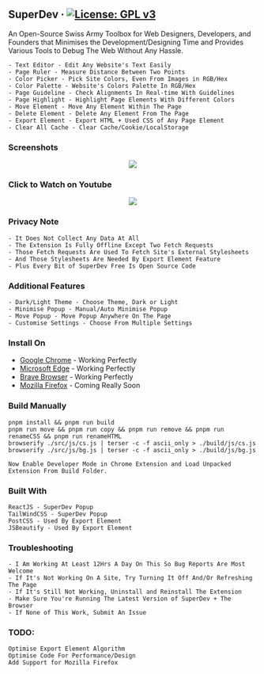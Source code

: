 ## SuperDev &middot; [![License: GPL v3](https://img.shields.io/badge/License-GPLv3-blue.svg)](https://www.gnu.org/licenses/gpl-3.0)

An Open-Source Swiss Army Toolbox for Web Designers, Developers, and Founders that Minimises the Development/Designing Time and Provides Various Tools to Debug The Web Without Any Hassle.

```
- Text Editor - Edit Any Website's Text Easily
- Page Ruler - Measure Distance Between Two Points
- Color Picker - Pick Site Colors, Even From Images in RGB/Hex
- Color Palette - Website's Colors Palette In RGB/Hex
- Page Guideline - Check Alignments In Real-time With Guidelines
- Page Highlight - Highlight Page Elements With Different Colors
- Move Element - Move Any Element Within The Page
- Delete Element - Delete Any Element From The Page
- Export Element - Export HTML + Used CSS of Any Page Element
- Clear All Cache - Clear Cache/Cookie/LocalStorage
```

### Screenshots

<p align="center">
  <img src="https://github.com/twoabd/superdev/blob/main/screenshots/github/1.png">
</p>

### Click to Watch on Youtube

<p align="center">
  <a href="https://www.youtube.com/watch?v=KWj-TqCuoHo">
    <img src="https://github.com/twoabd/superdev/blob/main/screenshots/youtube/1.png">
  </a>
</p>

### Privacy Note

```
- It Does Not Collect Any Data At All
- The Extension Is Fully Offline Except Two Fetch Requests
- Those Fetch Requests Are Used To Fetch Site's External Stylesheets
- And Those Stylesheets Are Needed By Export Element Feature
- Plus Every Bit of SuperDev Free Is Open Source Code
```

### Additional Features

```
- Dark/Light Theme - Choose Theme, Dark or Light
- Minimise Popup - Manual/Auto Minimise Popup
- Move Popup - Move Popup Anywhere On The Page
- Customise Settings - Choose From Multiple Settings
```

### Install On

- [Google Chrome](https://chrome.google.com/webstore/detail/superdev/jlkikimlceonbmfjieipbonnglnlchhl) - Working Perfectly
- [Microsoft Edge](https://chrome.google.com/webstore/detail/superdev/jlkikimlceonbmfjieipbonnglnlchhl) - Working Perfectly
- [Brave Browser](https://chrome.google.com/webstore/detail/superdev/jlkikimlceonbmfjieipbonnglnlchhl) - Working Perfectly
- [Mozilla Firefox]() - Coming Really Soon<br>

### Build Manually

```
pnpm install && pnpm run build
pnpm run move && pnpm run copy && pnpm run remove && pnpm run renameCSS && pnpm run renameHTML
browserify ./src/js/cs.js | terser -c -f ascii_only > ./build/js/cs.js
browserify ./src/js/bg.js | terser -c -f ascii_only > ./build/js/bg.js
```

```
Now Enable Developer Mode in Chrome Extension and Load Unpacked Extension From Build Folder.
```

### Built With

```
ReactJS - SuperDev Popup
TailWindCSS - SuperDev Popup
PostCSS - Used By Export Element
JSBeautify - Used By Export Element
```

### Troubleshooting

```
- I Am Working At Least 12Hrs A Day On This So Bug Reports Are Most Welcome
- If It's Not Working On A Site, Try Turning It Off And/Or Refreshing The Page
- If It's Still Not Working, Uninstall and Reinstall The Extension
- Make Sure You're Running The Latest Version of SuperDev + The Browser
- If None of This Work, Submit An Issue
```

### TODO:

```
Optimise Export Element Algorithm
Optimise Code For Performance/Design
Add Support for Mozilla Firefox
```
